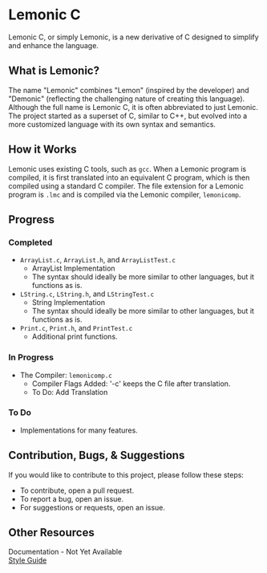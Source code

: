 # Lemonic C
Lemonic C, or simply Lemonic, is a new derivative of C designed to simplify and enhance the language.

## What is Lemonic?
The name "Lemonic" combines "Lemon" (inspired by the developer) and "Demonic" (reflecting the challenging nature of creating this language). Although the full name is Lemonic C, it is often abbreviated to just Lemonic. The project started as a superset of C, similar to C++, but evolved into a more customized language with its own syntax and semantics.

## How it Works
Lemonic uses existing C tools, such as `gcc`. When a Lemonic program is compiled, it is first translated into an equivalent C program, which is then compiled using a standard C compiler. The file extension for a Lemonic program is `.lmc` and is compiled via the Lemonic compiler, `lemonicomp`.

## Progress
### Completed
- `ArrayList.c`, `ArrayList.h`, and `ArrayListTest.c`
  - ArrayList Implementation
  - The syntax should ideally be more similar to other languages, but it functions as is.
- `LString.c`, `LString.h`, and `LStringTest.c`
  - String Implementation
  - The syntax should ideally be more similar to other languages, but it functions as is.
- `Print.c`, `Print.h`, and `PrintTest.c`
  - Additional print functions.

### In Progress
- The Compiler: `lemonicomp.c`
  - Compiler Flags Added: '-c' keeps the C file after translation.
  - To Do: Add Translation

### To Do
- Implementations for many features.

## Contribution, Bugs, & Suggestions
If you would like to contribute to this project, please follow these steps:
- To contribute, open a pull request.
- To report a bug, open an issue.
- For suggestions or requests, open an issue.

## Other Resources
Documentation - Not Yet Available  
[Style Guide](https://github.com/Lemon-Juiced/Lemonic/blob/main/StyleGuide.md)  